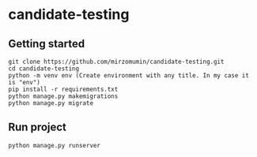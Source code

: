 # candidate-testing


## Getting started

```
git clone https://github.com/mirzomumin/candidate-testing.git
cd candidate-testing
python -m venv env (Create environment with any title. In my case it is "env")
pip install -r requirements.txt
python manage.py makemigrations
python manage.py migrate
```


## Run project

```
python manage.py runserver
```